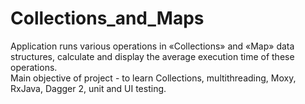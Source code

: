# Collections_and_Maps
Application runs various operations in «Collections» and «Map» data structures, calculate and display the average execution time of these operations.<br />
Main objective of project - to learn Collections, multithreading, Moxy, RxJava, Dagger 2, unit and UI testing.
